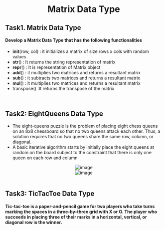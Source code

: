 <h1 align="center">Matrix Data Type</h1>

## Task1. Matrix Data Type
#### Develop a Matrix Data Type that has the following functionalities 
- __init__(row, col) : it initializes a matrix of size rows x cols with random values 
- __str__() : It returns the string representation of matrix
- __repr__() : It is representation of Matrix object
- __add__() : it multiplies two matrices and returns a resultant matrix
- __sub__() :  it subtracts two matrices and returns a resultant matrix
- __mul__() : it multiplies two matrices and returns a resultant matrix
- transpose() :It returns the transpose of the matrix
<br>

## Task2: EightQueens Data Type
- The eight-queens puzzle is the problem of placing eight chess queens on an 8x8 chessboard so that no two queens attack each other. Thus, a solution requires that no two queens share the same row, column, or diagonal.
- A basic iterative algorithm starts by initially place the eight queens at random on the board subject to the constraint that there is only one queen on each row and column

<div align="center">
  <img src="https://github.com/K-Hyeon/Algorithm_Study/assets/63723227/948c6206-ade0-435b-aeaf-7f179e7545d7" alt="image">
</div>

<div align="center">
  <img src="https://github.com/K-Hyeon/Algorithm_Study/assets/63723227/bab05bd6-0db8-4af4-8427-0fe04a4c34c0" alt="image">
</div><br>


## Task3: TicTacToe Data Type
#### Tic-tac-toe is a paper-and-pencil game for two players who take turns marking the spaces in a three-by-three grid with X or O. The player who succeeds in placing three of their marks in a horizontal, vertical, or diagonal row is the winner.

